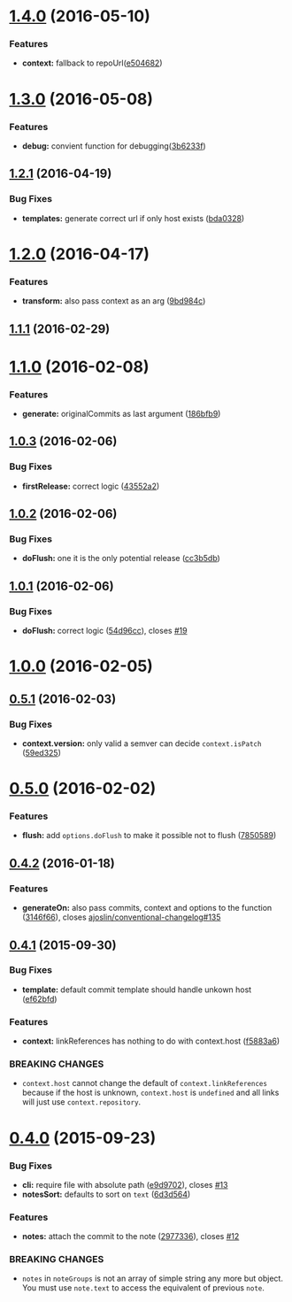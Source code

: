 <a name="1.4.0"></a>
# [1.4.0](https://github.com/conventional-changelog/conventional-changelog-writer/compare/v1.3.0...v1.4.0) (2016-05-10)


### Features

* **context:** fallback to repoUrl([e504682](https://github.com/conventional-changelog/conventional-changelog-writer/commit/e504682))



<a name="1.3.0"></a>
# [1.3.0](https://github.com/conventional-changelog/conventional-changelog-writer/compare/v1.2.1...v1.3.0) (2016-05-08)


### Features

* **debug:** convient function for debugging([3b6233f](https://github.com/conventional-changelog/conventional-changelog-writer/commit/3b6233f))



<a name="1.2.1"></a>
## [1.2.1](https://github.com/conventional-changelog/conventional-changelog-writer/compare/v1.2.0...v1.2.1) (2016-04-19)


### Bug Fixes

* **templates:** generate correct url if only host exists ([bda0328](https://github.com/conventional-changelog/conventional-changelog-writer/commit/bda0328))



<a name="1.2.0"></a>
# [1.2.0](https://github.com/conventional-changelog/conventional-changelog-writer/compare/v1.1.1...v1.2.0) (2016-04-17)


### Features

* **transform:** also pass context as an arg ([9bd984c](https://github.com/conventional-changelog/conventional-changelog-writer/commit/9bd984c))



<a name="1.1.1"></a>
## [1.1.1](https://github.com/stevemao/conventional-changelog-writer/compare/v1.1.0...v1.1.1) (2016-02-29)




<a name="1.1.0"></a>
# [1.1.0](https://github.com/stevemao/conventional-changelog-writer/compare/v1.0.3...v1.1.0) (2016-02-08)


### Features

* **generate:** originalCommits as last argument ([186bfb9](https://github.com/stevemao/conventional-changelog-writer/commit/186bfb9))



<a name="1.0.3"></a>
## [1.0.3](https://github.com/stevemao/conventional-changelog-writer/compare/v1.0.2...v1.0.3) (2016-02-06)


### Bug Fixes

* **firstRelease:** correct logic ([43552a2](https://github.com/stevemao/conventional-changelog-writer/commit/43552a2))



<a name="1.0.2"></a>
## [1.0.2](https://github.com/stevemao/conventional-changelog-writer/compare/v1.0.1...v1.0.2) (2016-02-06)


### Bug Fixes

* **doFlush:** one it is the only potential release ([cc3b5db](https://github.com/stevemao/conventional-changelog-writer/commit/cc3b5db))



<a name="1.0.1"></a>
## [1.0.1](https://github.com/stevemao/conventional-changelog-writer/compare/v1.0.0...v1.0.1) (2016-02-06)


### Bug Fixes

* **doFlush:** correct logic ([54d96cc](https://github.com/stevemao/conventional-changelog-writer/commit/54d96cc)), closes [#19](https://github.com/stevemao/conventional-changelog-writer/issues/19)



<a name="1.0.0"></a>
# [1.0.0](https://github.com/stevemao/conventional-changelog-writer/compare/v0.5.1...v1.0.0) (2016-02-05)




<a name="0.5.1"></a>
## [0.5.1](https://github.com/stevemao/conventional-changelog-writer/compare/v0.5.0...v0.5.1) (2016-02-03)


### Bug Fixes

* **context.version:** only valid a semver can decide `context.isPatch` ([59ed325](https://github.com/stevemao/conventional-changelog-writer/commit/59ed325))



<a name="0.5.0"></a>
# [0.5.0](https://github.com/stevemao/conventional-changelog-writer/compare/v0.4.2...v0.5.0) (2016-02-02)


### Features

* **flush:** add `options.doFlush` to make it possible not to flush ([7850589](https://github.com/stevemao/conventional-changelog-writer/commit/7850589))



<a name="0.4.2"></a>
## [0.4.2](https://github.com/stevemao/conventional-changelog-writer/compare/v0.4.1...v0.4.2) (2016-01-18)


### Features

* **generateOn:** also pass commits, context and options to the function ([3146f66](https://github.com/stevemao/conventional-changelog-writer/commit/3146f66)), closes [ajoslin/conventional-changelog#135](https://github.com/ajoslin/conventional-changelog/issues/135)



<a name="0.4.1"></a>
## [0.4.1](https://github.com/stevemao/conventional-changelog-writer/compare/v0.4.0...v0.4.1) (2015-09-30)


### Bug Fixes

* **template:** default commit template should handle unkown host ([ef62bfd](https://github.com/stevemao/conventional-changelog-writer/commit/ef62bfd))

### Features

* **context:** linkReferences has nothing to do with context.host ([f5883a6](https://github.com/stevemao/conventional-changelog-writer/commit/f5883a6))


### BREAKING CHANGES

* `context.host` cannot change the default of `context.linkReferences` because if the host is unknown, `context.host` is `undefined` and all links will just use `context.repository`.



<a name="0.4.0"></a>
# [0.4.0](https://github.com/stevemao/conventional-changelog-writer/compare/v0.3.2...v0.4.0) (2015-09-23)


### Bug Fixes

* **cli:** require file with absolute path ([e9d9702](https://github.com/stevemao/conventional-changelog-writer/commit/e9d9702)), closes [#13](https://github.com/stevemao/conventional-changelog-writer/issues/13)
* **notesSort:** defaults to sort on `text` ([6d3d564](https://github.com/stevemao/conventional-changelog-writer/commit/6d3d564))

### Features

* **notes:** attach the commit to the note ([2977336](https://github.com/stevemao/conventional-changelog-writer/commit/2977336)), closes [#12](https://github.com/stevemao/conventional-changelog-writer/issues/12)


### BREAKING CHANGES

* `notes` in `noteGroups` is not an array of simple string any more but object. You must use `note.text` to access the equivalent of previous `note`.



